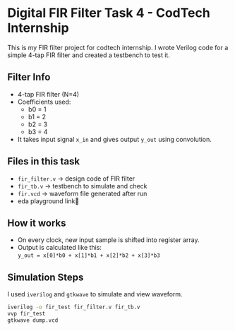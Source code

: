 # Digital FIR Filter Task 4 - CodTech Internship

This is my FIR filter project for codtech internship. I wrote Verilog code for a simple 4-tap FIR filter and created a testbench to test it.

## Filter Info

- 4-tap FIR filter (N=4)
- Coefficients used:
  - b0 = 1
  - b1 = 2
  - b2 = 3
  - b3 = 4
- It takes input signal `x_in` and gives output `y_out` using convolution.

## Files in this task

- `fir_filter.v` → design code of FIR filter
- `fir_tb.v` → testbench to simulate and check
- `fir.vcd` → waveform file generated after run
- eda playground link🔗

## How it works

- On every clock, new input sample is shifted into register array.
- Output is calculated like this:  
  `y_out = x[0]*b0 + x[1]*b1 + x[2]*b2 + x[3]*b3`

## Simulation Steps

I used `iverilog` and `gtkwave` to simulate and view waveform.

```bash
iverilog -o fir_test fir_filter.v fir_tb.v
vvp fir_test
gtkwave dump.vcd
